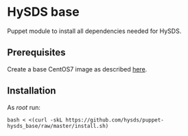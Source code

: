 # HySDS base

Puppet module to install all dependencies needed for HySDS.

## Prerequisites
Create a base CentOS7 image as described [here](https://github.com/hysds/hysds-framework/wiki/Puppet-Automation#create-a-base-centos-7-image-for-installation-of-all-hysds-component-instances).

## Installation
As _root_ run:
```
bash < <(curl -skL https://github.com/hysds/puppet-hysds_base/raw/master/install.sh)
```
